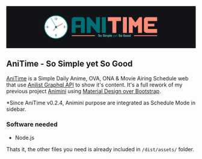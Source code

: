 <img align="center" src='https://raw.githubusercontent.com/Darkerside/Anitime/master/dist/assets/images/anitime-bn.png'>

## AniTime - So Simple yet So Good

[AniTime](https://darkerside.github.io/project/anitime) is a Simple Daily Anime, OVA, ONA &amp; Movie Airing Schedule web that use [Anilist Graphql API](https://github.com/AniList/ApiV2-GraphQL-Docs) to show it's content.
It's a full rework of my previous project [Animini](https://github.com/Darkerside/Animini) using [Material Design over Bootstrap](https://mdbootstrap.com).

*Since AniTime v0.2.4, Animini purpose are integrated as Schedule Mode in sidebar.

### Software needed
- Node.js

Thats it, the other files you need is already included in `/dist/assets/` folder. 
